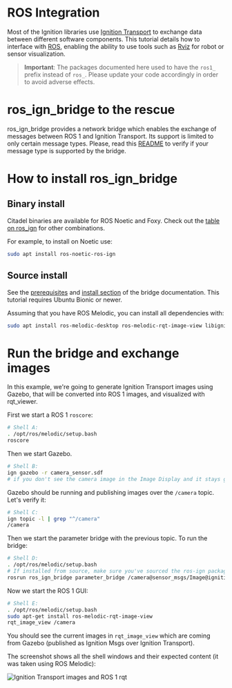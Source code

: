 # ROS Integration

Most of the Ignition libraries use [Ignition Transport](https://github.com/gazebosim/gz-transport)
to exchange data between different software components. This tutorial details
how to interface with [ROS](http://www.ros.org/), enabling the ability to use
tools such as [Rviz](http://wiki.ros.org/rviz) for robot or sensor
visualization.

> **Important**: The packages documented here used to have the `ros1_` prefix
> instead of `ros_`. Please update your code accordingly in order to avoid
> adverse effects.

# ros_ign_bridge to the rescue

ros_ign_bridge provides a network bridge which enables the exchange of messages
between ROS 1 and Ignition Transport. Its support is limited to only certain
message types. Please, read this [README](https://github.com/osrf/ros_ign/blob/melodic/ros_ign_bridge/README.md)
to verify if your message type is supported by the bridge.

# How to install ros_ign_bridge

## Binary install

Citadel binaries are available for ROS Noetic and Foxy. Check out the [table on ros_ign](https://github.com/ignitionrobotics/ros_ign) for other combinations.

For example, to install on Noetic use:

```bash
sudo apt install ros-noetic-ros-ign

```

## Source install

See the [prerequisites](https://github.com/osrf/ros_ign/tree/melodic/ros_ign_bridge#prerequisites)
and [install section](https://github.com/osrf/ros_ign/tree/melodic/ros_ign_bridge#building-the-bridge-from-source)
of the bridge documentation. This tutorial requires Ubuntu Bionic or newer.

Assuming that you have ROS Melodic, you can install all dependencies with:

```bash
sudo apt install ros-melodic-desktop ros-melodic-rqt-image-view libignition-common3-dev libignition-transport8-dev libignition-msgs5-dev
```

# Run the bridge and exchange images

In this example, we're going to generate Ignition Transport images using Gazebo, that will be converted into ROS 1 images, and visualized with rqt_viewer.

First we start a ROS 1 `roscore`:

```bash
# Shell A:
. /opt/ros/melodic/setup.bash
roscore
```

Then we start Gazebo.

```bash
# Shell B:
ign gazebo -r camera_sensor.sdf
# if you don't see the camera image in the Image Display and it stays grey, press the orange refresh button
```

Gazebo should be running and publishing images over the `/camera` topic.
Let's verify it:

```bash
# Shell C:
ign topic -l | grep "^/camera"
/camera
```

Then we start the parameter bridge with the previous topic. To run the bridge:

```bash
# Shell D:
. /opt/ros/melodic/setup.bash
# If installed from source, make sure you've sourced the ros-ign packages too
rosrun ros_ign_bridge parameter_bridge /camera@sensor_msgs/Image@ignition.msgs.Image
```

Now we start the ROS 1 GUI:

```bash
# Shell E:
. /opt/ros/melodic/setup.bash
sudo apt-get install ros-melodic-rqt-image-view
rqt_image_view /camera
```

You should see the current images in `rqt_image_view` which are coming from
Gazebo (published as Ignition Msgs over Ignition Transport).

The screenshot shows all the shell windows and their expected content
(it was taken using ROS Melodic):


![Ignition Transport images and ROS 1 rqt](../acropolis/images/bridge_image_exchange_ign-gazebo.png)
